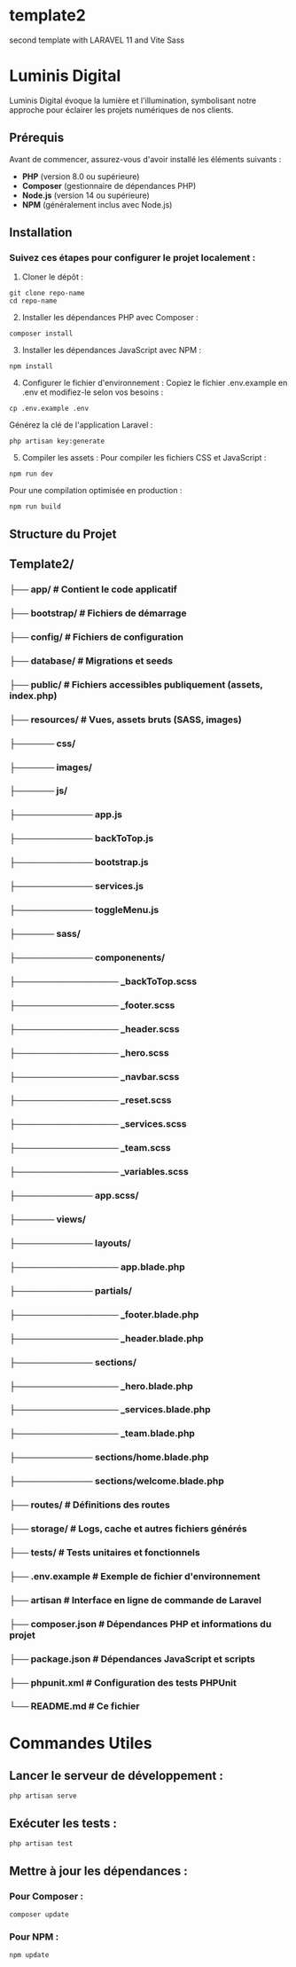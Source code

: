 # template2
second template with LARAVEL 11 and Vite Sass

# Luminis Digital

Luminis Digital évoque la lumière et l'illumination, symbolisant notre approche pour éclairer les projets numériques de nos clients.

## Prérequis

Avant de commencer, assurez-vous d'avoir installé les éléments suivants :

- **PHP** (version 8.0 ou supérieure)
- **Composer** (gestionnaire de dépendances PHP)
- **Node.js** (version 14 ou supérieure)
- **NPM** (généralement inclus avec Node.js)

## Installation

### Suivez ces étapes pour configurer le projet localement :

1. Cloner le dépôt :
```
git clone repo-name
cd repo-name
```

2. Installer les dépendances PHP avec Composer :
```
composer install
```

3. Installer les dépendances JavaScript avec NPM :
```
npm install
```

4. Configurer le fichier d'environnement :
Copiez le fichier .env.example en .env et modifiez-le selon vos besoins :
```
cp .env.example .env
```

Générez la clé de l'application Laravel :
```
php artisan key:generate
```

5. Compiler les assets :
Pour compiler les fichiers CSS et JavaScript :
```
npm run dev
```

Pour une compilation optimisée en production :
```
npm run build
```

## Structure du Projet
## Template2/
### ├── app/                # Contient le code applicatif
### ├── bootstrap/          # Fichiers de démarrage
### ├── config/             # Fichiers de configuration
### ├── database/           # Migrations et seeds
### ├── public/             # Fichiers accessibles publiquement (assets, index.php)
### ├── resources/          # Vues, assets bruts (SASS, images)
### ├────── css/     
### ├────── images/       
### ├────── js/  
### ├──────────── app.js
### ├──────────── backToTop.js
### ├──────────── bootstrap.js
### ├──────────── services.js
### ├──────────── toggleMenu.js
### ├────── sass/  
### ├──────────── componenents/  
### ├──────────────── _backToTop.scss
### ├──────────────── _footer.scss
### ├──────────────── _header.scss
### ├──────────────── _hero.scss
### ├──────────────── _navbar.scss
### ├──────────────── _reset.scss
### ├──────────────── _services.scss
### ├──────────────── _team.scss
### ├──────────────── _variables.scss
### ├──────────── app.scss/
### ├────── views/ 
### ├──────────── layouts/  
### ├──────────────── app.blade.php
### ├──────────── partials/ 
### ├──────────────── _footer.blade.php
### ├──────────────── _header.blade.php
### ├──────────── sections/ 
### ├──────────────── _hero.blade.php
### ├──────────────── _services.blade.php
### ├──────────────── _team.blade.php
### ├──────────── sections/home.blade.php
### ├──────────── sections/welcome.blade.php
### ├── routes/             # Définitions des routes
### ├── storage/            # Logs, cache et autres fichiers générés
### ├── tests/              # Tests unitaires et fonctionnels
### ├── .env.example        # Exemple de fichier d'environnement
### ├── artisan             # Interface en ligne de commande de Laravel
### ├── composer.json       # Dépendances PHP et informations du projet
### ├── package.json        # Dépendances JavaScript et scripts
### ├── phpunit.xml         # Configuration des tests PHPUnit
### └── README.md           # Ce fichier

# Commandes Utiles
## Lancer le serveur de développement :
```
php artisan serve
```
## Exécuter les tests :
```
php artisan test
```
## Mettre à jour les dépendances :
### Pour Composer :
```
composer update
```
### Pour NPM :
```
npm update
```